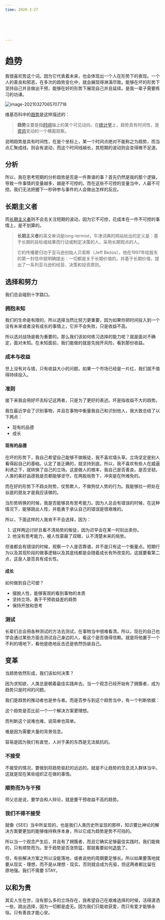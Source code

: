 ```yaml
---
time: 2020-3-27






---
```




# 趋势

我很喜欢势这个词。因为它代表着未来，也会体现出一个人在形势下的表现。一个人的善良和邪恶，在多次的趋势变化中，就会展现得淋漓尽致。能够在坏的形势下坚持自己并且做出干预，能够在好的形势下展现自己并且延续。是我一辈子需要练习的功课。

![image-20210327065707718](https://tva1.sinaimg.cn/large/008eGmZEly1goy33qe895j315d0u0n4d.jpg)

维基百科中的[趋势](https://zh.wikipedia.org/wiki/%E8%B6%A8%E5%8B%A2)是这样描述的：

> **趋势**主要是指[时间](https://zh.wikipedia.org/wiki/時間)轴上的某个可见动向，在[统计学](https://zh.wikipedia.org/wiki/統計學)上，趋势具有时间性，是[资讯](https://zh.wikipedia.org/wiki/資訊)变动的一个横面观察。

说明趋势是具有时间性，在是个坐标上，某一个时间点绝对不能称之为趋势，而当点汇聚成线，则会有波动，而这个时间线越长，其短期的波动则会变得微不足道。

## 分析

所以，我在思考短期的分析趋势是否是一件靠谱的事？首先仍然是我的那个逻辑，导致一件事情的变量越多，越是不可控的。而在这些不可控的变量当中，人最不可控。我们无法把握下一秒钟参与事件的人会做出怎样的反应。

## 长期主义者

而[长期主义者](https://wiki.mbalib.com/wiki/%E9%95%BF%E6%9C%9F%E4%B8%BB%E4%B9%89%E8%80%85)则不会去关注短期的波动，因为它不可控，花成本在一件不可控的事情上，是不划算的。

> **长期主义者**的英文单词是long-termist，牛津词典的网站给出的定义是：基于长期的目标或结果而行动或制定决策的人，采用长期观点的人。
>
> 它的传播要归功于亚马逊创始人贝索斯（Jeff Bezos），他在1997年给股东的第一封信中就明确提出：一切都是关于长期价值的。并基于长期价值，提出了一系列亚马逊的经营、决策和投资原则。

## 选择和努力

我们总会碰到十字路口。

### 拥抱未知

我们的生命是有限的，所以选择当然比努力更重要，因为如果你把时间投入到一个没有未来或者没有成长的事情上，它并不会失败，只是收益不高。

所以选对战场是极为重要的。那么我们该如何练习选择的能力呢？就是面对不确定，面对未知。在未知面前，我们能做的就是先抛开风险，看到那份收益。

### 成本与收益

世上没有对与错，只有收益大小的问题。如果一个市场已经是一片红，我们就不值得持续投入。

### 准则

接下来我会用好坏去标记这两者，只是为了更好的表述。坏是指收益不大的趋势。

我在最近学会了识别事物，并且在事物中衡量我自己和识别他人，我大致总结了以下两点：

- 现有的品德
- 成长

#### 现有的品德

在坏的形势下，我自己希望自己能够不做叛徒，我不喜欢墙头草。立场坚定是别人看得起自己的基础。认定了是正确的，就坚持到底。所以，我不喜欢有些人在威逼利诱之下，就转换了自己的立场。这是做人的根本，我自己是否善良，是否坚韧。人类的美好品德我是否都能够坚守。在两股局势下，冲突是在所难免的。

而在好的形势下不趋炎附势，仗势欺人，不做狗仗人势的行为。我能够拉一把处在谷底的朋友才是我应该做的。

当形势转换的时候，我是否能够具有思考能力。因为人总会有错误的时候，在这种情况下，能够跳出人性，并能勇于承认自己的错误是很艰难的。

所以，下面这样的人我肯不不会选择，因为：

1. 这样两边讨好且看不清局势的叛徒，因为迟早会在某一时刻出卖你。
2. 他没有思考能力，被人性蒙蔽了双眼，认不清楚未来的局势。

但谁都会有错误的时候，观察一个人是否靠谱，并不是只有这一个衡量点。短期行为以及其现阶段的做事逻辑以及其底线都是会随着成长有所改变的。这就要看第二点，这是人是否具有成长性。

#### 成长

如何做到自己可塑？

- 摆脱人性，能够客观的看到事物的本质
- 坚持立场，勇于干预收益差的趋势
- 保持开放和思考

### 测试

长辈们总会用各种测试的方法去测试，在事物当中很难看清。所以，现在的自己也学会通过某些方面去测试自己身边的人，看这个是否值得信赖。就是将他置于一个不利的境地下，看他是绝地反击还是依然伪装自己。

## 变革

当趋势依然形成，我们该如何决策？

因为求知欲，人类总是朝着最佳实践奔去。当一个观念已经开始有了拥簇者，成为趋势只是时间的问题。

我们是趋势的推动者也是参与者。而是否参与到这个趋势当中，有一个判断依据：

这个趋势是否比前一个一个解决方案更理想。

而判断这个说难也难，说简单也简单。

难是因为需要大量的背景信息。

容易是因为我们有直觉，人对于美的东西是无法抵抗的。

### 不接受

不接受的情况，要做到将趋势驱赶的远远的。就是不让趋势的信息流入群体当中。这就是现在某些组织正在做的事情。

### 顺势而为与干预

师父总是说，要学会和人辩论，就是要干预收益不高的趋势。

### 我们不得不接受

就像《SEE》当中所呈现的，也是我们人类历史所呈现的那样，知识要比神论的解决方案要更加的能够维持秩序本身，所以它成为趋势是势不可挡的。

所以当一个观念产生后，并且有了拥簇者，而且它确实足够最佳实践时。我们能做的，只有顺势而为。至于趋势是否涨势猛，那就看要如何[造势](./build_up)了。

但，有些解决方案之所以没能落地，或者说他的周期要足够长。所以如果要落地就要从现实 - 理想，而不是从理想 - 现实。否则就会成为先驱，但这两者都比留在原地强。我们不需要 STAY。



## 以和为贵

其实人生在世，没有那么多的立场存在，我希望自己在艰难选择的时候，活得潇洒一些，跳出选择，因为一切都是虚无。因为我们只能收获爱，而只有爱才能够永恒。只有善良才能心安。